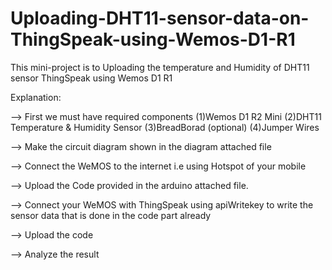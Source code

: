 # Uploading-DHT11-sensor-data-on-ThingSpeak-using-Wemos-D1-R1
This mini-project is to Uploading the temperature and Humidity of DHT11 sensor ThingSpeak using Wemos D1 R1

Explanation:
	
--> First we must have required components
	(1)Wemos D1 R2 Mini
	(2)DHT11 Temperature & Humidity Sensor
	(3)BreadBorad (optional)
	(4)Jumper Wires	

--> Make the circuit diagram shown in the diagram attached file

--> Connect the WeMOS to the internet i.e using Hotspot of your mobile 

--> Upload the Code provided in the arduino attached file.

--> Connect your WeMOS with ThingSpeak using apiWritekey to write the sensor data that is done in the code part already

--> Upload the code

--> Analyze the result  

  
